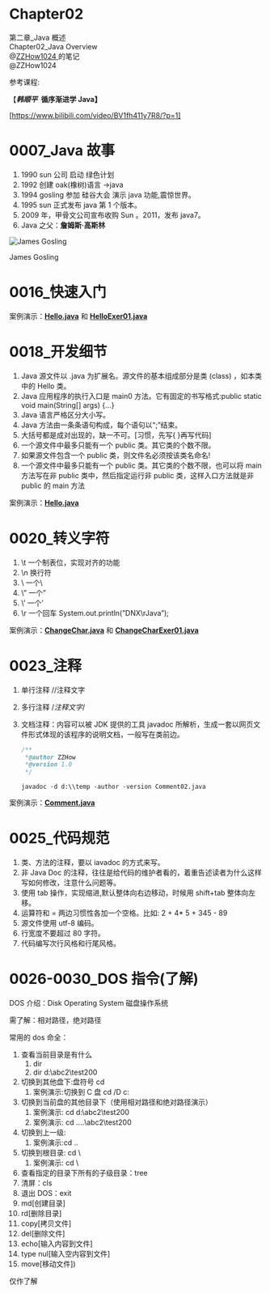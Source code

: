 # Chapter02

第二章\_Java 概述  
Chapter02_Java Overview  
@[ZZHow1024 ](https://github.com/ZZHow1024)的笔记  
@ZZHow1024

参考课程:

【***韩顺平*  循序渐进学 Java】**

[https://www.bilibili.com/video/BV1fh411y7R8/?p=1]

# 0007_Java 故事

1. 1990 sun 公司 启动 绿色计划
2. 1992 创建 oak(橡树)语言 ->java
3. 1994 gosling 参加 硅谷大会 演示 java 功能,震惊世界。
4. 1995 sun 正式发布 java 第 1 个版本。
5. 2009 年，甲骨文公司宣布收购 Sun 。2011，发布 java7。
6. Java 之父：**詹姆斯·高斯林**

![James Gosling](https://www.notion.so/image/https%3A%2F%2Fprod-files-secure.s3.us-west-2.amazonaws.com%2F4b165318-6383-451c-8845-110b786c9f0a%2F095fcf95-cdf5-48e8-b9eb-b3c1b8961363%2FJames_Gosling_2008.jpg?table=block&id=c11a5210-d061-424e-a368-16b34db557d4&t=c11a5210-d061-424e-a368-16b34db557d4)

James Gosling

# 0016\_快速入门

案例演示：**[Hello.java](https://github.com/ZZHow1024/Notes_on_the_Course_of_Han_Shunping_Gradually_Learning_Java/blob/main/Chapter02_Java%E6%A6%82%E8%BF%B0/0016_%E5%BF%AB%E9%80%9F%E5%85%A5%E9%97%A8/Hello.java)** 和 **[HelloExer01.java](https://github.com/ZZHow1024/Notes_on_the_Course_of_Han_Shunping_Gradually_Learning_Java/blob/main/Chapter02_Java%E6%A6%82%E8%BF%B0/0016_%E5%BF%AB%E9%80%9F%E5%85%A5%E9%97%A8/HelloExer01.java)**

[](https://github.com/ZZHow1024/Notes_on_the_Course_of_Han_Shunping_Gradually_Learning_Java/tree/main/Chapter02_Java概述/0016_快速入门)

# 0018\_开发细节

1. Java 源文件以 .java 为扩展名。源文件的基本组成部分是类 (class) ，如本类中的 Hello 类。
2. Java 应用程序的执行入口是 main0 方法。它有固定的书写格式:public static void main(String[] args) {…}
3. Java 语言严格区分大小写。
4. Java 方法由一条条语句构成，每个语句以“;”结束。
5. 大括号都是成对出现的，缺一不可。[习惯，先写{ }再写代码]
6. 一个源文件中最多只能有一个 public 类。其它类的个数不限。
7. 如果源文件包含一个 public 类，则文件名必须按该类名命名!
8. 一个源文件中最多只能有一个 public 类。其它类的个数不限，也可以将 main 方法写在非 public 类中，然后指定运行非 public 类，这样入口方法就是非 public 的 main 方法

案例演示：**[Hello.java](https://github.com/ZZHow1024/Notes_on_the_Course_of_Han_Shunping_Gradually_Learning_Java/blob/main/Chapter02_Java%E6%A6%82%E8%BF%B0/0018_%E5%BC%80%E5%8F%91%E7%BB%86%E8%8A%82/Hello.java)**

[](https://github.com/ZZHow1024/Notes_on_the_Course_of_Han_Shunping_Gradually_Learning_Java/tree/main/Chapter02_Java概述/0018_开发细节)

# 0020\_转义字符

1. \t 一个制表位，实现对齐的功能
2. \n 换行符
3. \\ 一个\
4. \” 一个”
5. \’ 一个’
6. \r 一个回车 System.out.println(”DNX\rJava”);

案例演示：**[ChangeChar.java](https://github.com/ZZHow1024/Notes_on_the_Course_of_Han_Shunping_Gradually_Learning_Java/blob/main/Chapter02_Java%E6%A6%82%E8%BF%B0/0020_%E8%BD%AC%E4%B9%89%E5%AD%97%E7%AC%A6/ChangeChar.java)** 和 **[ChangeCharExer01.java](https://github.com/ZZHow1024/Notes_on_the_Course_of_Han_Shunping_Gradually_Learning_Java/blob/main/Chapter02_Java%E6%A6%82%E8%BF%B0/0020_%E8%BD%AC%E4%B9%89%E5%AD%97%E7%AC%A6/ChangeCharExer01.java)**

[](https://github.com/ZZHow1024/Notes_on_the_Course_of_Han_Shunping_Gradually_Learning_Java/tree/main/Chapter02_Java概述/0020_转义字符)

# 0023\_注释

1. 单行注释 //注释文字
2. 多行注释 /_注释文字_/
3. 文档注释：内容可以被 JDK 提供的工具 javadoc 所解析，生成一套以网页文件形式体现的该程序的说明文档，一般写在类前边。

   ```java
   /**
    *@author ZZHow
    *@version 1.0
    */
   ```

   `javadoc -d d:\\temp -author -version Comment02.java`

案例演示：**[Comment.java](https://github.com/ZZHow1024/Notes_on_the_Course_of_Han_Shunping_Gradually_Learning_Java/blob/main/Chapter02_Java%E6%A6%82%E8%BF%B0/0023_%E6%B3%A8%E9%87%8A/Comment.java)**

[](https://github.com/ZZHow1024/Notes_on_the_Course_of_Han_Shunping_Gradually_Learning_Java/tree/main/Chapter02_Java概述/0023_注释)

# 0025\_代码规范

1. 类、方法的注释，要以 iavadoc 的方式来写。
2. 非 Java Doc 的注释，往往是给代码的维护者看的，着重告述读者为什么这样写如何修改，注意什么问题等。
3. 使用 tab 操作，实现缩进,默认整体向右边移动，时候用 shift+tab 整体向左移。
4. 运算符和 = 两边习惯性各加一个空格。比如: 2 + 4\* 5 + 345 - 89
5. 源文件使用 utf-8 编码。
6. 行宽度不要超过 80 字符。
7. 代码编写次行风格和行尾风格。

# 0026-0030_DOS 指令(了解)

DOS 介绍：Disk Operating System 磁盘操作系统

需了解：相对路径，绝对路径

常用的 dos 命全：

1. 查看当前目录是有什么
   1. dir
   2. dir d:\abc2\test200
2. 切换到其他盘下:盘符号 cd
   1. 案例演示:切换到 C 盘 cd /D c:
3. 切换到当前盘的其他目录下（使用相对路径和绝对路径演示）
   1. 案例演示: cd d:\abc2\test200
   2. 案例演示: cd ..\..\abc2\test200
4. 切换到上一级:
   1. 案例演示:cd ..
5. 切换到根目录: cd \
   1. 案例演示: cd \
6. 查看指定的目录下所有的子级目录：tree
7. 清屏：cls
8. 退出 DOS：exit
9. md[创建目录]
10. rd[删除目录]
11. copy[拷贝文件]
12. del[删除文件]
13. echo[输入内容到文件]
14. type nul[输入空内容到文件]
15. move[移动文件])

仅作了解
